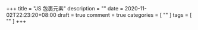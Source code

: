 +++
title = "JS 包裹元素"
description = ""
date = 2020-11-02T22:23:20+08:00
draft = true
comment = true
categories = [
  ""
]
tags = [
  ""
]
+++

<!--more-->
